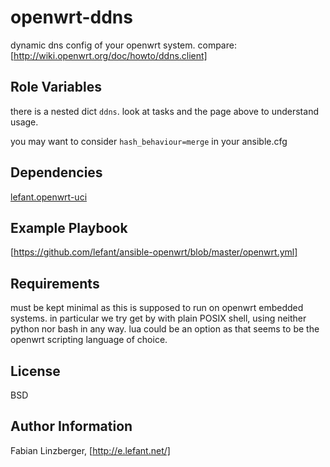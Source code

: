 openwrt-ddns
============

dynamic dns config of your openwrt system.
compare: [http://wiki.openwrt.org/doc/howto/ddns.client]

Role Variables
--------------

there is a nested dict `ddns`. look at tasks and the page above to
understand usage.

you may want to consider `hash_behaviour=merge` in your ansible.cfg

Dependencies
------------

[lefant.openwrt-uci]

Example Playbook
----------------

[https://github.com/lefant/ansible-openwrt/blob/master/openwrt.yml]

Requirements
------------

must be kept minimal as this is supposed to run on openwrt embedded
systems. in particular we try get by with plain POSIX shell, using
neither python nor bash in any way. lua could be an option as that
seems to be the openwrt scripting language of choice.

License
-------

BSD

Author Information
------------------

Fabian Linzberger, [http://e.lefant.net/]



[http://wiki.openwrt.org/doc/howto/ddns.client]: http://wiki.openwrt.org/doc/howto/ddns.client
[lefant.openwrt-uci]: https://galaxy.ansible.com/list#/roles/1645
[https://github.com/lefant/ansible-openwrt/blob/master/openwrt.yml]: https://github.com/lefant/ansible-openwrt/blob/master/openwrt.yml
[http://e.lefant.net/]: http://e.lefant.net/
